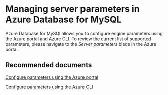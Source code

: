<properties
	pageTitle="Managing server parameters in Azure Database for MySQL"
	description="Managing server parameters in Azure Database for MySQL"
	service="microsoft.dbformysql"
	resource="servers"
	authors="jan-eng"
    ms.author="janeng"
	displayOrder="26"
	selfHelpType="resource"
	supportTopicIds="32628412"
	resourceTags="servers, databases"
	productPesIds="16221"
	cloudEnvironments="public"
	articleId="5dc82445-2e25-4952-b20b-09e1438f2ebd"
/>

# Managing server parameters in Azure Database for MySQL

Azure Database for MySQl allows you to configure engine parameters using the Azure portal and Azure CLI. To review the current list of supported parameters, please navigate to the *Server parameters* blade in the Azure portal.

## **Recommended documents**

[Configure parameters using the Azure portal](https://docs.microsoft.com/azure/mysql/howto-server-parameters)<br>

[Configure parameters using the Azure CLI](https://docs.microsoft.com/azure/mysql/howto-configure-server-parameters-using-cli)
